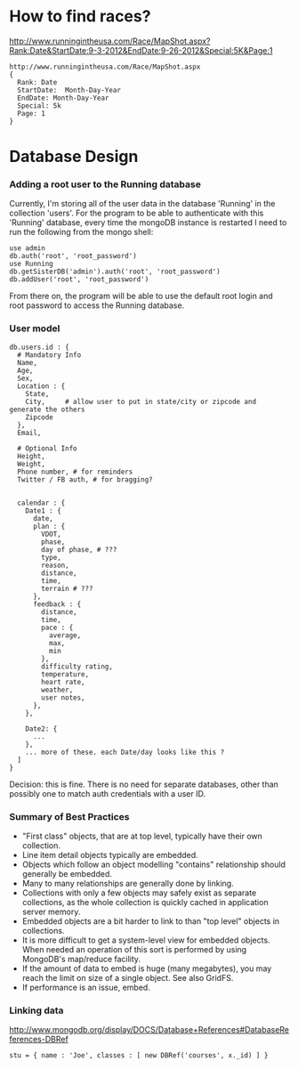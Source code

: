 # How to find races?

http://www.runningintheusa.com/Race/MapShot.aspx?Rank:Date&StartDate:9-3-2012&EndDate:9-26-2012&Special:5K&Page:1

    http://www.runningintheusa.com/Race/MapShot.aspx
    {
      Rank: Date
      StartDate:  Month-Day-Year
      EndDate: Month-Day-Year
      Special: 5k
      Page: 1
    }

# Database Design
### Adding a root user to the Running database

Currently, I'm storing all of the user data in the database 'Running' in the collection 'users'.
For the program to be able to authenticate with this 'Running' database, every time the mongoDB
instance is restarted I need to run the following from the mongo shell:

    use admin
    db.auth('root', 'root_password')
    use Running
    db.getSisterDB('admin').auth('root', 'root_password')
    db.addUser('root', 'root_password')

From there on, the program will be able to use the default root login
and root password to access the Running database.

### User model

    db.users.id : {
      # Mandatory Info
      Name,
      Age,
      Sex,
      Location : {
        State,
        City,     # allow user to put in state/city or zipcode and generate the others
        Zipcode
      },
      Email,
  
      # Optional Info
      Height,
      Weight,
      Phone number, # for reminders
      Twitter / FB auth, # for bragging?
  
  
      calendar : {
        Date1 : {
          date,
          plan : {
            VDOT,
            phase,
            day of phase, # ???
            type,
            reason,
            distance,
            time,
            terrain # ???
          },
          feedback : {
            distance,
            time,
            pace : {
              average,
              max,
              min
            },
            difficulty rating,
            temperature,
            heart rate,
            weather,
            user notes,
          },
        },
  
        Date2: {
          ...
        },
        ... more of these. each Date/day looks like this ?
      ]
    }
  
Decision: this is fine. There is no need for separate databases, other than possibly
one to match auth credentials with a user ID. 

### Summary of Best Practices

* "First class" objects, that are at top level, typically have their own collection.
* Line item detail objects typically are embedded.
* Objects which follow an object modelling "contains" relationship should generally be embedded.
* Many to many relationships are generally done by linking.
* Collections with only a few objects may safely exist as separate collections, as the whole collection is quickly cached in application server memory.
* Embedded objects are a bit harder to link to than "top level" objects in collections.
* It is more difficult to get a system-level view for embedded objects. When needed an operation of this sort is performed by using MongoDB's map/reduce facility.
* If the amount of data to embed is huge (many megabytes), you may reach the limit on size of a single object. See also GridFS.
* If performance is an issue, embed.

### Linking data

http://www.mongodb.org/display/DOCS/Database+References#DatabaseReferences-DBRef

` stu = { name : 'Joe', classes : [ new DBRef('courses', x._id) ] } `
